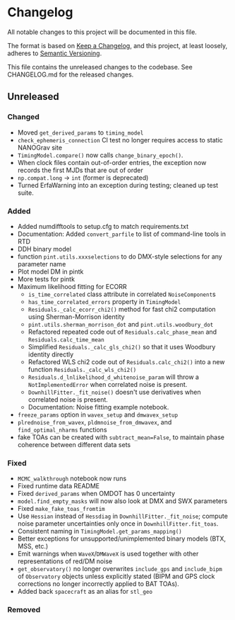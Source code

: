 # Changelog
All notable changes to this project will be documented in this file.

The format is based on [Keep a Changelog](https://keepachangelog.com/en/1.0.0/),
and this project, at least loosely, adheres to [Semantic Versioning](https://semver.org/spec/v2.0.0.html).

This file contains the unreleased changes to the codebase. See CHANGELOG.md for
the released changes.

## Unreleased
### Changed
- Moved `get_derived_params` to `timing_model`
- `check_ephemeris_connection` CI test no longer requires access to static NANOGrav site
- `TimingModel.compare()` now calls `change_binary_epoch()`.
- When clock files contain out-of-order entries, the exception now records the first MJDs that are out of order
- `np.compat.long` -> `int` (former is deprecated)
- Turned ErfaWarning into an exception during testing; cleaned up test suite.
### Added
- Added numdifftools to setup.cfg to match requirements.txt
- Documentation: Added `convert_parfile` to list of command-line tools in RTD
- DDH binary model
- function `pint.utils.xxxselections` to do DMX-style selections for any parameter name
- Plot model DM in pintk
- More tests for pintk
- Maximum likelihood fitting for ECORR
    - `is_time_correlated` class attribute in correlated `NoiseComponent`s
    - `has_time_correlated_errors` property in `TimingModel`
    - `Residuals._calc_ecorr_chi2()` method for fast chi2 computation using Sherman-Morrison identity
    - `pint.utils.sherman_morrison_dot` and `pint.utils.woodbury_dot`
    - Refactored repeated code out of `Residuals.calc_phase_mean` and `Residuals.calc_time_mean`
    - Simplified `Residuals._calc_gls_chi2()` so that it uses Woodbury identity directly
    - Refactored WLS chi2 code out of `Residuals.calc_chi2()` into a new function `Residuals._calc_wls_chi2()`
    - `Residuals.d_lnlikelihood_d_whitenoise_param` will throw a `NotImplementedError` when correlated noise is present.
    - `DownhillFitter._fit_noise()` doesn't use derivatives when correlated noise is present.
    - Documentation: Noise fitting example notebook.
- `freeze_params` option in `wavex_setup` and `dmwavex_setup`
- `plrednoise_from_wavex`, `pldmnoise_from_dmwavex`, and `find_optimal_nharms` functions
- fake TOAs can be created with `subtract_mean=False`, to maintain phase coherence between different data sets
### Fixed
- `MCMC_walkthrough` notebook now runs
- Fixed runtime data README 
- Fixed `derived_params` when OMDOT has 0 uncertainty
- `model.find_empty_masks` will now also look at DMX and SWX parameters
- Fixed `make_fake_toas_fromtim`
- Use `Hessian` instead of `Hessdiag` in `DownhillFitter._fit_noise`; compute noise parameter uncertainties only once in `DownhillFitter.fit_toas`.
- Consistent naming in `TimingModel.get_params_mapping()`
- Better exceptions for unsupported/unimplemented binary models (BTX, MSS, etc.)
- Emit warnings when `WaveX`/`DMWaveX` is used together with other representations of red/DM noise
- `get_observatory()` no longer overwrites `include_gps` and `include_bipm` of `Observatory` objects unless explicitly stated (BIPM and GPS clock corrections no longer incorrectly applied to BAT TOAs).
- Added back `spacecraft` as an alias for `stl_geo`
### Removed
